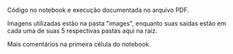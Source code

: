 Código no notebook e execução documentada no arquivo PDF.

Imagens utilizadas estão na pasta "images", enquanto suas saídas estão em cada uma de suas 5 respectivas pastas aqui na raíz.

Mais comentários na primeira célula do notebook.

